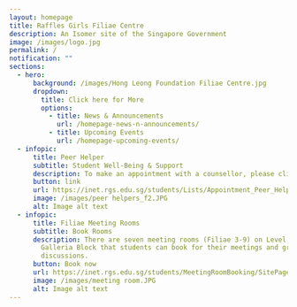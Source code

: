 ```yaml
---
layout: homepage
title: Raffles Girls Filiae Centre
description: An Isomer site of the Singapore Government
image: /images/logo.jpg
permalink: /
notification: ""
sections:
  - hero:
      background: /images/Hong Leong Foundation Filiae Centre.jpg
      dropdown:
        title: Click here for More
        options:
          - title: News & Announcements
            url: /homepage-news-n-announcements/
          - title: Upcoming Events
            url: /homepage-upcoming-events/
  - infopic:
      title: Peer Helper
      subtitle: Student Well-Being & Support
      description: To make an appointment with a counsellor, please click on this
      button: link
      url: https://inet.rgs.edu.sg/students/Lists/Appointment_Peer_Helper/AllItems.aspx?InitialTabId=Ribbon%2ERead&VisibilityContext=WSSTabPersistence
      image: /images/peer helpers_f2.JPG
      alt: Image alt text
  - infopic:
      title: Filiae Meeting Rooms
      subtitle: Book Rooms
      description: There are seven meeting rooms (Filiae 3-9) on Level 3 of the campus
        Galleria Block that students can book for their meetings and group
        discussions.
      button: Book now
      url: https://inet.rgs.edu.sg/students/MeetingRoomBooking/SitePages/Filiae.aspx
      image: /images/meeting room.JPG
      alt: Image alt text
---
```

